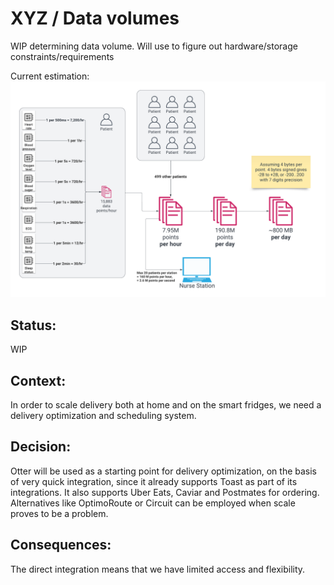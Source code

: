 # XYZ / Data volumes

WIP determining data volume. Will use to figure out hardware/storage constraints/requirements

Current estimation: ![estimated data volumes](https://github.com/lynnlangit/architects-who-code/blob/main/Kata-2024/images/2024-Kata-data-volumes.png)

## Status: 
WIP

## Context: 
In order to scale delivery both at home and on the smart fridges, we need a delivery optimization and scheduling system.

## Decision: 
Otter will be used as a starting point for delivery optimization, on the basis of very quick integration, since it already supports Toast as part of its integrations. It also supports Uber Eats, Caviar and Postmates for ordering. Alternatives like OptimoRoute or Circuit can be employed when scale proves to be a problem.

## Consequences: 
The direct integration means that we have limited access and flexibility.
